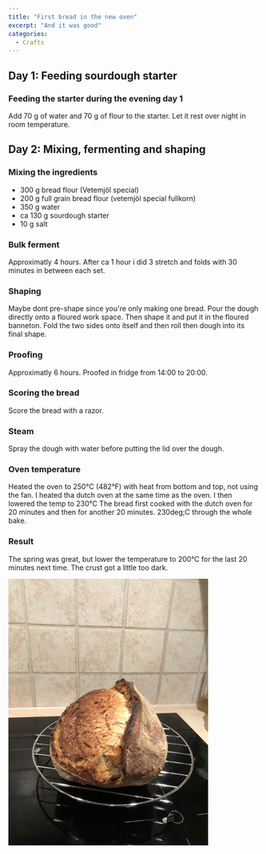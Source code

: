```yaml
---
title: "First bread in the new oven"
excerpt: "And it was good"
categories:
  - Crafts
---
```


## Day 1: Feeding sourdough starter
### Feeding the starter during the evening day 1
Add 70 g of water and 70 g of flour to the starter. Let it rest over night in room temperature.

## Day 2: Mixing, fermenting and shaping
### Mixing the ingredients
- 300 g bread flour (Vetemjöl special)
- 200 g full grain bread flour (vetemjöl special fullkorn)
- 350 g water
- ca 130 g sourdough starter
- 10 g salt

### Bulk ferment
Approximatly 4 hours. After ca 1 hour i did 3 stretch and folds with 30 minutes in between each set.

### Shaping
Maybe dont pre-shape since you're only making one bread. Pour the dough directly onto a floured work space. Then shape it and put it in the floured banneton. Fold the two sides onto itself and then roll then dough into its final shape.

### Proofing
Approximatly 6 hours. Proofed in fridge from 14:00 to 20:00.

### Scoring the bread
Score the bread with a razor.

### Steam
Spray the dough with water before putting the lid over the dough.

### Oven temperature 

Heated the oven to 250&deg;C (482&deg;F) with heat from bottom and top, not using the fan. I heated tha dutch oven at the same time as the oven. I then lowered the temp to 230&deg;C The bread first cooked with the dutch oven for 20 minutes and then for another 20 minutes. 230deg;C through the whole bake.

### Result
The spring was great, but lower the temperature to 200&deg;C for the last 20 minutes next time. The crust got a little too dark.

<img src="https://github.com/jemstedt/baking/blob/main/images/bread211107.jpg" alt="bread211107" width="400"/>
